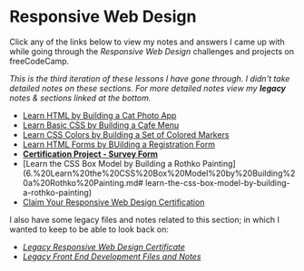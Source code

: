 # Responsive Web Design

Click any of the links below to view my notes and answers I came up with while going through the _Responsive Web Design_ challenges and projects on freeCodeCamp.

*This is the third iteration of these lessons I have gone through. I didn't take detailed notes on these sections. For more detailed notes view my **legacy** notes & sections linked at the bottom.*

- [Learn HTML by Building a Cat Photo App](./1.%20Learn%20HTML%20by%20Building%20a%20Cat%20Photo%20App.md#learn-html-by-building-a-cat-photo-app)
- [Learn Basic CSS by Building a Cafe Menu](./2.%20Learn%20Basic%20CSS%20by%20Building%20a%20Cafe%20Menu.md#learn-basic-css-by-building-a-cafe-menu)
- [Learn CSS Colors by Building a Set of Colored Markers](./3.%20Learn%20CSS%20Colors%20by%20Building%20a%20Set%20of%20Colored%20markers.md#learn-css-colors-by-building-a-set-of-colored-markers)
- [Learn HTML Forms by BUilding a Registration Form](./4.%20Learn%20HTML%20Forms%20by%20Building%20a%20Registration%20Form.md#learn-html-forms-by-building-a-registration-form)
- **[Certification Project - Survey Form](5.%20Certification%20Project%20-%20Survey%20Form.md#survey-form)**
- [Learn the CSS Box Model by Building a Rothko Painting](6.%20Learn%20the%20CSS%20Box%20Model%20by%20Building%20a%20Rothko%20Painting.md# learn-the-css-box-model-by-building-a-rothko-painting)
- [Claim Your Responsive Web Design Certification]()

I also have some legacy files and notes related to this section; in which I wanted to keep to be able to look back on:

- _[Legacy Responsive Web Design Certificate](./Legacy%20Responsive%20Web%20Design#legacy-responsive-web-design#legacy-responsive-web-design)_
- _[Legacy Front End Development Files and Notes](./Legacy%20Front%20End%20Development%20Files%20and%20Notes/cat-photo-app#cat-photo-app)_
